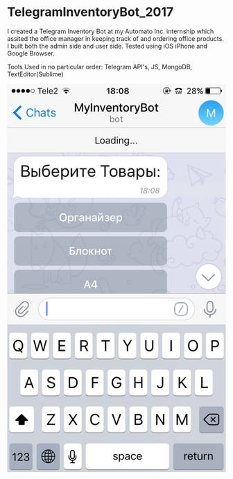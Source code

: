 # TelegramInventoryBot_2017
I created a Telegram Inventory Bot at my Automato Inc. internship which assited the office manager in keeping track of and ordering office products. I built both the admin side and user side. Tested using iOS iPhone and Google Browser. 

Tools Used in no particular order: Telegram API's, JS, MongoDB, TextEditor(Sublime) 


![alt text](https://github.com/amir111/TelegramInventoryBot_2017/blob/master/IMG_8870.PNG)

